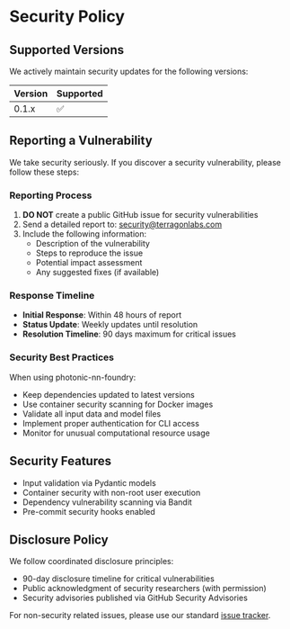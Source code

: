 # Security Policy

## Supported Versions

We actively maintain security updates for the following versions:

| Version | Supported          |
| ------- | ------------------ |
| 0.1.x   | :white_check_mark: |

## Reporting a Vulnerability

We take security seriously. If you discover a security vulnerability, please follow these steps:

### Reporting Process

1. **DO NOT** create a public GitHub issue for security vulnerabilities
2. Send a detailed report to: security@terragonlabs.com
3. Include the following information:
   - Description of the vulnerability
   - Steps to reproduce the issue
   - Potential impact assessment
   - Any suggested fixes (if available)

### Response Timeline

- **Initial Response**: Within 48 hours of report
- **Status Update**: Weekly updates until resolution
- **Resolution Timeline**: 90 days maximum for critical issues

### Security Best Practices

When using photonic-nn-foundry:

- Keep dependencies updated to latest versions
- Use container security scanning for Docker images
- Validate all input data and model files
- Implement proper authentication for CLI access
- Monitor for unusual computational resource usage

## Security Features

- Input validation via Pydantic models
- Container security with non-root user execution
- Dependency vulnerability scanning via Bandit
- Pre-commit security hooks enabled

## Disclosure Policy

We follow coordinated disclosure principles:
- 90-day disclosure timeline for critical vulnerabilities
- Public acknowledgment of security researchers (with permission)
- Security advisories published via GitHub Security Advisories

For non-security related issues, please use our standard [issue tracker](../../issues).